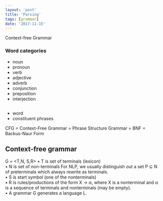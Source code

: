 ```yaml
---
layout: 'post'
title: 'Parsing'
tags: [grammar]
date: '2017-11-15'
---
```


Context-free Grammar

### Word categories

- noun
- pronoun
- verb
- adjective
- adverb
- conjunction
- preposition
- interjection

##

- word
- constituent phrases

CFG = Context-Free Grammar = Phrase Structure Grammar = BNF = Backus-Naur Form

## Context-free grammar

G = &lt;T,N, S,R&gt;
• T is set of terminals (lexicon)  
• N is set of non-terminals For NLP, we usually distinguish out a set P ⊆ N of preterminals which always rewrite as terminals.  
• S is start symbol (one of the nonterminals)  
• R is rules/productions of the form X → α, where X is a nonterminal and α is a sequence of terminals and nonterminals (may be empty).  
• A grammar G generates a language L.
